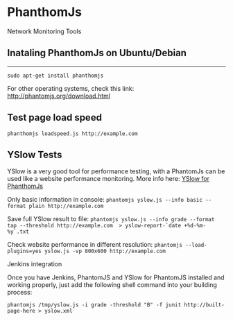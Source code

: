 # PhanthomJs
Network Monitoring Tools

## Inataling PhanthomJs on Ubuntu/Debian 
--------------

 `` sudo apt-get install phanthomjs ``
 
For other operating systems, check this link:
 http://phantomjs.org/download.html


## Test page load speed

 `` phanthomjs loadspeed.js http://example.com ``


## YSlow Tests
YSlow is a very good tool for performance testing, with a PhantomJs can be used like a website performance monitoring.
More info here: [YSlow for PhanthomJs](http://yslow.org/phantomjs/)

Only basic information in console:
  `` phantomjs yslow.js --info basic --format plain http://example.com ``


Save full YSlow result to file:
  `` phantomjs yslow.js --info grade --format tap --threshold http://example.com  > yslow-report-`date +%d-%m-%y`.txt  ``

Check website performance in different resolution:
  `` phantomjs --load-plugins=yes yslow.js -vp 800x600 http://example.com ``


Jenkins integration

Once you have Jenkins, PhantomJS and YSlow for PhantomJS installed and working properly, just add the following shell command into your building process:

  ``phantomjs /tmp/yslow.js -i grade -threshold "B" -f junit http://built-page-here > yslow.xml``
